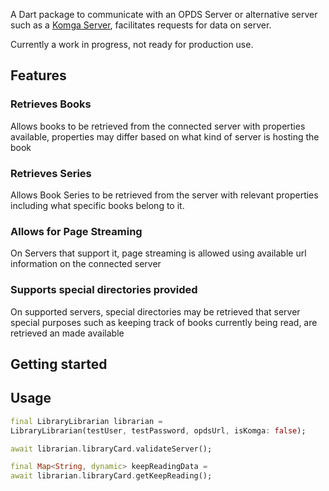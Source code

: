 <!-- 
This README describes the package. If you publish this package to pub.dev,
this README's contents appear on the landing page for your package.

For information about how to write a good package README, see the guide for
[writing package pages](https://dart.dev/guides/libraries/writing-package-pages). 

For general information about developing packages, see the Dart guide for
[creating packages](https://dart.dev/guides/libraries/create-library-packages)
and the Flutter guide for
[developing packages and plugins](https://flutter.dev/developing-packages). 
-->

A Dart package to communicate with an OPDS Server or alternative server such as a 
[Komga Server](https://komga.org/), facilitates requests for data on server.

Currently a work in progress, not ready for production use.

## Features

### Retrieves Books 
Allows books to be retrieved from the connected server with properties available, 
properties may differ based on what kind of server is hosting the book

### Retrieves Series
Allows Book Series to be retrieved from the server with relevant properties including 
what specific books belong to it.

### Allows for Page Streaming
On Servers that support it, page streaming is allowed using available url information on the
connected server

### Supports special directories provided
On supported servers, special directories may be retrieved that server special purposes such as 
keeping track of books currently being read, are retrieved an made available


## Getting started


## Usage

```dart
final LibraryLibrarian librarian =
LibraryLibrarian(testUser, testPassword, opdsUrl, isKomga: false);

await librarian.libraryCard.validateServer();

final Map<String, dynamic> keepReadingData =
await librarian.libraryCard.getKeepReading();
```
